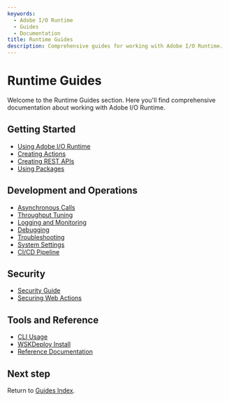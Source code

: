 ```yaml
---
keywords:
  - Adobe I/O Runtime
  - Guides
  - Documentation
title: Runtime Guides
description: Comprehensive guides for working with Adobe I/O Runtime.
---
```


# Runtime Guides

Welcome to the Runtime Guides section. Here you'll find comprehensive documentation about working with Adobe I/O Runtime.

## Getting Started

* [Using Adobe I/O Runtime](using_runtime.md)
* [Creating Actions](creating_actions.md)
* [Creating REST APIs](creating_rest_apis.md)
* [Using Packages](using_packages.md)

## Development and Operations

* [Asynchronous Calls](asynchronous_calls.md)
* [Throughput Tuning](throughput_tuning.md)
* [Logging and Monitoring](logging_monitoring.md)
* [Debugging](debugging.md)
* [Troubleshooting](troubleshooting.md)
* [System Settings](system_settings.md)
* [CI/CD Pipeline](ci-cd_pipeline.md)

## Security

* [Security Guide](security_general.md)
* [Securing Web Actions](securing_web_actions.md)

## Tools and Reference

* [CLI Usage](tools/cli_install.md)
* [WSKDeploy Install](tools/wskdeploy_install.md)
* [Reference Documentation](reference_docs/index.md)

## Next step

Return to [Guides Index](../index.md). 